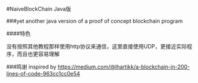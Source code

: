 #NaiveBlockChain Java版

###yet another java version of a  proof of concept blockchain program

####特色

没有按照其他教程那样使用http协议来通信，这里直接使用UDP，更接近实际程序，而且也更容易理解


###鸣谢
inspired by https://medium.com/@lhartikk/a-blockchain-in-200-lines-of-code-963cc1cc0e54